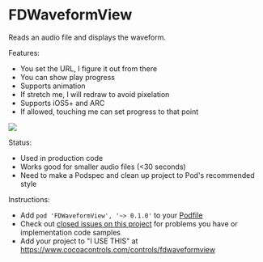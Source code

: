 FDWaveformView
==============

Reads an audio file and displays the waveform.

Features:

  * You set the URL, I figure it out from there
  * You can show play progress
  * Supports animation
  * If stretch me, I will redraw to avoid pixelation
  * Supports iOS5+ and ARC
  * If allowed, touching me can set progress to that point

<img src="http://i.imgur.com/ZfSpUw3.png">

Status:

  * Used in production code
  * Works good for smaller audio files (<30 seconds)
  * Need to make a Podspec and clean up project to Pod's recommended style

Instructions:

  * Add `pod 'FDWaveformView', '~> 0.1.0'` to your <a href="https://github.com/AFNetworking/AFNetworking/wiki/Getting-Started-with-AFNetworking">Podfile</a>
  * Check out <a href="https://github.com/fulldecent/FDWaveformView/issues?page=1&state=closed">closed issues on this project</a> for problems you have or implementation code samples 
  * Add your project to "I USE THIS" at https://www.cocoacontrols.com/controls/fdwaveformview
